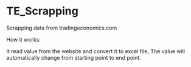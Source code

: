 # TE_Scrapping


Scrapping data from tradingeconomics.com 

How it works:

It read value from the website and convert it to excel file, The value will automatically change from starting point to end point.


